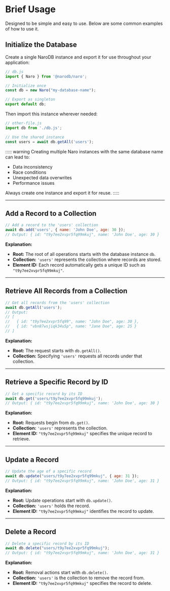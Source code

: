 # Brief Usage

Designed to be simple and easy to use. Below are some common examples of how to use it.

## Initialize the Database

Create a single NaroDB instance and export it for use throughout your application:

```javascript
// db.js
import { Naro } from '@narodb/naro';

// Initialize once
const db = new Naro("my-database-name");

// Export as singleton
export default db;
```

Then import this instance wherever needed:

```javascript
// other-file.js
import db from './db.js';

// Use the shared instance
const users = await db.getAll('users');
```

::::: warning
Creating multiple Naro instances with the same database name can lead to:
- Data inconsistency
- Race conditions
- Unexpected data overwrites
- Performance issues

Always create one instance and export it for reuse.
:::::

---

## Add a Record to a Collection

```javascript
// Add a record to the 'users' collection
await db.add('users', { name: 'John Doe', age: 30 });
// Output: { id: "t9y7ee2xvpr5fq99mkuj", name: 'John Doe', age: 30 }
```

**Explanation:**

- **Root:** The root of all operations starts with the database instance `db`.
- **Collection:** `'users'` represents the collection where records are stored.
- **Element ID:** Each record automatically gets a unique ID such as `"t9y7ee2xvpr5fq99mkuj"`.

---

## Retrieve All Records from a Collection

```javascript
// Get all records from the 'users' collection
await db.getAll('users');
// Output:
// [
//   { id: "t9y7ee2xvpr5fq99", name: "John Doe", age: 30 },
//   { id: "vbn87wsjiqk34u5p", name: "Jane Doe", age: 25 }
// ]
```

**Explanation:**

- **Root:** The request starts with `db.getAll()`.
- **Collection:** Specifying `'users'` requests all records under that collection.

---

## Retrieve a Specific Record by ID

```javascript
// Get a specific record by its ID
await db.get('users/t9y7ee2xvpr5fq99mkuj');
// Output: { id: "t9y7ee2xvpr5fq99mkuj", name: 'John Doe', age: 30 }
```

**Explanation:**

- **Root:** Requests begin from `db.get()`.
- **Collection:** `'users'` represents the collection.
- **Element ID:** `"t9y7ee2xvpr5fq99mkuj"` specifies the unique record to retrieve.

---

## Update a Record

```javascript
// Update the age of a specific record
await db.update("users/t9y7ee2xvpr5fq99mkuj", { age: 31 });
// Output: { id: "t9y7ee2xvpr5fq99mkuj", name: 'John Doe', age: 31 }
```

**Explanation:**

- **Root:** Update operations start with `db.update()`.
- **Collection:** `'users'` holds the record.
- **Element ID:** `"t9y7ee2xvpr5fq99mkuj"` identifies the record to update.

---

## Delete a Record

```javascript
// Delete a specific record by its ID
await db.delete("users/t9y7ee2xvpr5fq99mkuj");
// Output: { id: "t9y7ee2xvpr5fq99mkuj", name: 'John Doe', age: 31 }
```

**Explanation:**

- **Root:** Removal actions start with `db.delete()`.
- **Collection:** `'users'` is the collection to remove the record from.
- **Element ID:** `"t9y7ee2xvpr5fq99mkuj"` specifies the record to delete.